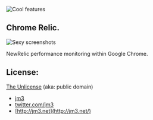 ![Cool features](https://github.com/jm3/chrome-relic/raw/master/images/header.png)

## Chrome Relic.

![Sexy screenshots](https://github.com/jm3/chrome-relic/raw/master/images/screenshot.png)

NewRelic performance monitoring within Google Chrome.

## License:

[The Unlicense](http://unlicense.org) (aka: public domain) 

 * [jm3](http://jm3.net/) 
 * [twitter.com/jm3](http://twitter.com/jm3)
 * [http://jm3.net](http://jm3.net/)
